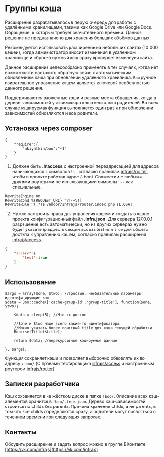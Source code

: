 # Группы кэша
Расширение разрабатывалось в перую очередь для работы с удалёнными хранилищами, такими как Google Drive или Google Docs. Обращение, к которым требует значительного времени. Данное решение не предназначено для хранения больших объёмов данных. 

Рекомендуется использовать расширение на небольших сайтах (10 000 кэшей), когда администратор вносит изменения в удалённом хранилище и сбросив нужный кэш сразу проверяет изменеyия сайта.

Данное расширение целесообразно применять в тех случаях, когда нет возможности настроить обратную связь с автоматическим обновлением кэша при обновлении удалённого хранилища. ```Boo``` ручное изирательное управление кэшем является ключевой особенностью данного решения.

Поддерживаются вложенные кэши и разные места обращения, когда в дереве зависимостей у экземпляра кэша несколько родителей. Во всех случае кэшируемая функция выполняется один раз и при обновлении зависимостей обновляются и все родители.

## Установка через composer

```
{
	"require":{
		"akiyatkin/boo":"~1"
	}
}
```
1. Должен быть **.htaccess** с настроенной переадресацией для адресов начинающихся с символов ```!~-``` согласно правилам [infrajs/router](https://github.com/infrajs/router), чтобы в пропкте работал адрес /-boo/. Совместим с любыми другими роутерами не использующими символы ```!~-``` как специальные.
```
RewriteEngine on
RewriteCond %{REQUEST_URI} ^/[-~\!]
RewriteRule ^(.*)$ vendor/infrajs/router/index.php [L,QSA]
```

2. Нужно настроить права для упраления кэшем и создать в корне проекта конфигурационный файл **.infra.json**. Для сервера 127.0.0.1 разрешение есть автоматически, но на других серверах нужно будет указать ip адрес в секции access.test или ```true``` для общего доступа к управлению кэшем, согласно правилам расширения [infrajs/access](https://github.com/infrajs/access).
```json
{
	"access":{
		"test":true
	}
}
```

## Использование

```
$args = array($one, $two); //простые, необязательные параметры идентифицирующие кэш
$data = Boo::cache(['cache-group-id','group-title'], function($one, $two){
	
	$data = sleep(5); //Что-то долгое
	
	//$one и $two чаще всего какие-то идентификаторы.
	//Можно указать более понятный title для кэша текущей обработки
	Boo::setTitle($title);
	
	return $data; //нерекурсивные кэшируемые данные
	
}, $args);
``` 
Функция сохраняет кэши и позволяет выборочно обновлять их по адресу ```/-boo/``` (С правами тестировщика [infrajs/access](https://github.com/infrajs/access) и настроенным роутером [infrajs/router](https://github.com/infrajs/router)) 

## Записки разработчика
Кэш сохраняется в на жёстком диске в папке ```!boo/```. Описание всех кэш-элементов хранится в ```!boo/.tree.json```. Дерево кэш-зависимостей строится по childs без parents. Причина хранения childs, а не parents, в том что все childs определяются сразу, а родители могут появляться с течением времени при следующих запросах.

## Контакты
Обсудить расширение и задать вопрос можно в группе ВКонтакте [https://vk.com/infrajs](https://vk.com/infrajs)
